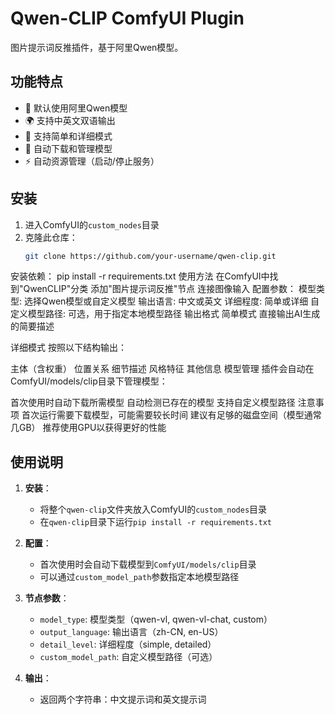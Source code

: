 # Qwen-CLIP ComfyUI Plugin

图片提示词反推插件，基于阿里Qwen模型。

## 功能特点

- 🤖 默认使用阿里Qwen模型
- 🌍 支持中英文双语输出
- 📝 支持简单和详细模式
- 🔄 自动下载和管理模型
- ⚡ 自动资源管理（启动/停止服务）

## 安装

1. 进入ComfyUI的`custom_nodes`目录
2. 克隆此仓库：
   ```bash
   git clone https://github.com/your-username/qwen-clip.git
安装依赖：
pip install -r requirements.txt
使用方法
在ComfyUI中找到"QwenCLIP"分类
添加"图片提示词反推"节点
连接图像输入
配置参数：
模型类型: 选择Qwen模型或自定义模型
输出语言: 中文或英文
详细程度: 简单或详细
自定义模型路径: 可选，用于指定本地模型路径
输出格式
简单模式
直接输出AI生成的简要描述

详细模式
按照以下结构输出：

主体（含权重）
位置关系
细节描述
风格特征
其他信息
模型管理
插件会自动在ComfyUI/models/clip目录下管理模型：

首次使用时自动下载所需模型
自动检测已存在的模型
支持自定义模型路径
注意事项
首次运行需要下载模型，可能需要较长时间
建议有足够的磁盘空间（模型通常几GB）
推荐使用GPU以获得更好的性能

## 使用说明

1. **安装**：
   - 将整个`qwen-clip`文件夹放入ComfyUI的`custom_nodes`目录
   - 在`qwen-clip`目录下运行`pip install -r requirements.txt`

2. **配置**：
   - 首次使用时会自动下载模型到`ComfyUI/models/clip`目录
   - 可以通过`custom_model_path`参数指定本地模型路径

3. **节点参数**：
   - `model_type`: 模型类型（qwen-vl, qwen-vl-chat, custom）
   - `output_language`: 输出语言（zh-CN, en-US）
   - `detail_level`: 详细程度（simple, detailed）
   - `custom_model_path`: 自定义模型路径（可选）

4. **输出**：
   - 返回两个字符串：中文提示词和英文提示词